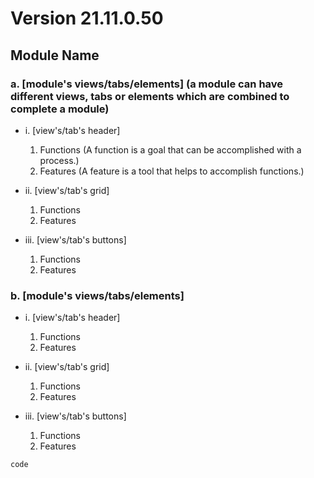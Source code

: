 # Version 21.11.0.50

## Module Name

### a.	[module's views/tabs/elements] (a module can have different views, tabs or elements which are combined to complete a module)
- i. [view's/tab's header]
    1. Functions (A function is a goal that can be accomplished with a process.)
    2. Features (A feature is a tool that helps to accomplish functions.)

- ii.	[view's/tab's grid]
    1. Functions
    2. Features

- iii.	[view's/tab's buttons]
    1.	Functions
    2.	Features

### b.	[module's views/tabs/elements]

- i.	[view's/tab's header]
    1.	Functions
    2.	Features

- ii.	[view's/tab's grid]
    1.	Functions
    2.	Features

- iii.	[view's/tab's buttons]
    1.	Functions
    2.	Features

```
code
```